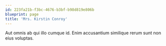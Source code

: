 ```yaml
---
id: 223fa21b-f3bc-4676-b3bf-b98d819e806b
blueprint: page
title: 'Mrs. Kirstin Conroy'
---
```

Aut omnis ab qui illo cumque id. Enim accusantium similique rerum sunt non eius voluptas.